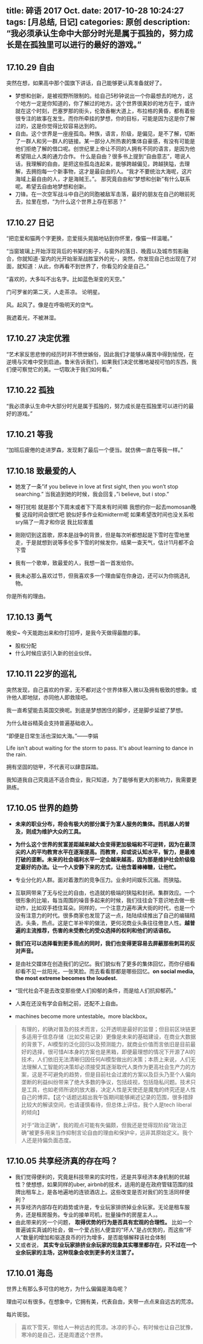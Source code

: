 title: 碎语 2017 Oct.
date: 2017-10-28 10:24:27
tags: [月总结, 日记]
categories: 原创
description: “我必须承认生命中大部分时光是属于孤独的，努力成长是在孤独里可以进行的最好的游戏。”
---

## 17.10.29 自由

突然在想，如果高中那个国旗下讲话，自己能够更认真准备就好了。

- 梦想和创新，是被视野所限制的。给自己5秒钟说出一个你最想去的地方，这个地方一定是你知道的，你了解过的地方。这个世界很美妙的地方在于，或许就在这个时刻，巴塞罗那的街头，伦敦香榭大道上，布拉格的黄昏，都有着些很专注的故事在发生。而你所牵挂的梦想，你的目标，可能是因为这是你了解过的，这是你觉得比较容易达到的。
- 自由。这个世界是一座座孤岛。种族，语言，阶级，是偏见，是不了解，切断了一群人和另一群人的链接。某一部分人所热衷的集体自豪感，有没有可能是他们拒绝了解的借口呢。创世纪里上帝让不同的人拥有不同的语言，是因为他希望阻止人类的通力合作。
什么是自由？很多书上提到“自由意志”，嗯说人话，我理解的自由，是把这些孤岛连起来，能够跨越偏见，跨越狭隘，去理解，去拥抱每一个新事物，这才是最自由的人。“我才不要统治大海呢，这片海域上最自由的人，才是海贼王。”。
那究竟自由和“梦想和创新”有什么联系呢。希望去自由地梦想和创新。
- 刀锋。在一次空军战斗中自己的同胞被敌军击落，最好的朋友在自己的眼前死去，拉里在想，“为什么这个世界上存在邪恶？”


## 17.10.27 日记

“把恋爱和猫两个字更换，恋爱摇头晃脑地钻到你怀里，像猫一样温暖。”

“当窗玻璃上开始浮现背后的书架的影子，与窗外的落日、晚霞以及城市剪影融合，你就知道-室内的光开始渐渐战胜室外的光-，突然，你发现自己也出现在了对面，就知道：从此，你再看不到世界了，你看见的全是自己。”

“喜欢的，大多叫不出名字。比如蓝色渐变的天空。”

 门可罗雀的第二天，人走茶凉。 论明星。

风。起风了。像是在呼吸明天的空气。

我遮着光，不被淋湿。


## 17.10.27 决定优雅

“艺术家反思悲惨的经历时并不愤世嫉俗，因此我们才能够从痛苦中得到愉悦，在逆境与灾难中受到启迪。鲁米告诉我们，如果我们决定优雅地凝视可怕的东西，我们便可察觉它的美。一切取决于我们如何看。”


## 17.10.22 孤独

“我必须承认生命中大部分时光是属于孤独的，努力成长是在孤独里可以进行的最好的游戏。”


## 17.10.21 等我

“加班后疲倦的走进罗森，发现剩了最后一个便当。就仿佛一直在等我一样。”


## 17.10.18 致最爱的人

- 她发了一条”if you believe in love at first sight, then you won’t stop searching.” 当我追到她的时候，我会回复，”i believe, but i stop.”

- 呀打扰啦 就是那个下周末或者下下周末有时间嘛 我想约你一起去momosan晚餐 这段时间会很忙吧 貌似好多作业和midterm呢 如果希望改时间也没关系啦 sry隔了一周才和你说 我比较害羞

- 刚刚切到这首歌，原本是战争的背景，但是每次听都想起是下雪时在雪地里走，于是就想到说等多伦多下雪的时候发你，结果一查天气，估计11月都不会下雪

- 我有一个歌单，致最爱的人，我想一首一首发给你。

- 我未必那么喜欢过节，但我喜欢多一个理由留在你身边，还可以为你挑选礼物。

你是所有的理由。


## 17.10.13 勇气

晚安~ 今天能跑出来和你打招呼，是我今天做得最酷的事。

- 股权分配
- 什么时候应该引入新的创业伙伴。


## 17.10.11 22岁的巡礼

突然发现，自己喜欢的作家，无不都对这个世界体察入微以及拥有极致的想象。或许他人即地狱，亦同他人即救赎吧。

我一直希望能去英国交换呢。到底是梦想困住的脚步，还是脚步延塑了梦想。

为什么硅谷精英会支持普遍基础收入。

“即便是日常生活也深如大海。”——李娟

Life isn't about waiting for the storm to pass. It's about learning to dance in the rain.

拥有坚固的铠甲，不代表可以肆意踩踏。

我知道我自己究竟适不适合商业，我只知道，为了能够有更大的影响力，我需要更熟练。


## 17.10.05 世界的趋势

- **未来的职业分布，将会有极大的部分属于为富人服务的集体。而机器人的普及，则成为维护大众的工具。**
- **为什么这个世界的贫富差距越来越大会变得更加极端和不可逆转，因为在最顶尖的人的平均教育水平在逐渐提高。而教育，抑或说认知水平，智力，是最难打破的垄断。未来的社会福利水平一定会越来越高，因为那是维护社会阶级稳定最好的办法。让一个人安静下来的方式，让他含着棒棒糖，让他忙。**
- 专业分化的人群。面对着激烈的竞争压力。业余时间娱乐沉溺。而狭隘。
- 互联网带来了无与伦比的自由，也造就的极端的狭隘和封闭。集群效应。一个很形象的比喻，每当周围的噪音多起来的时候，我们往往会下意识地去做一些动作，比如双手捂住耳朵。同样的，一个注意力遍布满大街的时代，也是一个没有注意力的时代。很多商家也发现了这一点，陆陆续续推出了自己的编辑精选，头条，热点。这是亡羊补牢的做法，更何况商业头条往往倦怠人性。**越普遍的主流推荐，伤害的未受教化的受众选择的权利和他们的话语权。**
- **我们在可以选择看到更多观点的同时，我们也变得更容易去屏蔽那些刺耳的反对声音。**
- 是由社交媒体在创造我们的记忆。我们貌似有了更多的集体回忆，而你仔细看却看不见一丝阳光，一张笑脸。而去看看那都是哪些回忆。**on social media, the most extreme becomes the loudest.**
- “现代社会不是去改变那些使人们抑郁的条件，而是给人们抗抑郁药。”
- 人类在还没有学会自制之前，还配不上自由。

- machines become more untestable。more blackbox。

> 有理的，的确对普及的技术而言，公开透明是最好的监督；但目前区块链更多适用于信息存储（比如交易记录）更像是未来的基础建设，在商业大数据的背景下，AI模型的泛化回归以及预测能力，就商业价值而言依旧是目前最好的选择，很可惜AI本身的方案也是黑箱，即便最理想的情况下开源了AI的技术，人们依旧无法清晰归因任何AI模型做出的决策；本质上来说，人们无法理解人工智能的决策却必须接受其逐渐取代人类作为更高社会生产力的方案，这是不可避免的趋势，但是目前社会过渡的方案以及巨头乃至个人偏向垄断的利益纠纷带来了绝大多数的争议，包括歧视，包括隐私问题。技术只是工具，也如老师所说的放大器，决定人性是天使还是魔鬼的终究还是人性自己的博弈。【这个话题远超出我午饭期间能够阐述记录的范围，很多措辞比较大的解读空间，也请谨慎看待，但总体上评估，我个人是tech liberal的倾向】
> 
> 对于“政治正确”，我的观点可能有失偏颇，但我还是觉得现阶段“政治正确”被更多用来当作抑制言论自由的理由和保护伞，远非其原始定义。我个人还是持偏负面态度。


## 17.10.05 共享经济真的存在吗？

- 我们觉得便利的，究竟是科技带来的实时性，还是共享经济本身机制的优越性？使想想，如果同样的uber, airbnb的技术，适用的是在政府管辖范围的挂牌出租车上，是各地遍地的连锁酒店上。这些改变是否对我们的生活同样便利？
- 共享经济内部存在的趋势或许是，专业玩家排挤掉业余玩家。无论是租车服务，还是租房服务。专业的接单司机，批量操作的房屋主人，。
- 由此带来的另一个问题， **取得优势的行为是否具有宏观的合理性。** 比如一个普遍诚实真诚的社会，做一个爱占别人便宜的“坏人”是占优势的，而这些“坏人”数量的增加和驱逐良币的行为增多，是否能够解释该社会体制
- 又或者说， **其实专业玩家排挤业余玩家的现象其实哪里都存在，只不过在一个业余玩家的主场，这种现象会收到更多的关注罢了。**


## 17.10.01 海岛

世界上有那么多可住的地方，为什么偏偏是海岛呢？

理由可以有很多。在想象中，它拥有美，代表自由，夹带一点点来自远古的荒凉。

每片斑驳。

> 喜欢下雪天，带给人一种远古的荒凉。冰凉的手心，有时候也让自己犹豫，寒冷的是自己，还是周遭这个世界。

